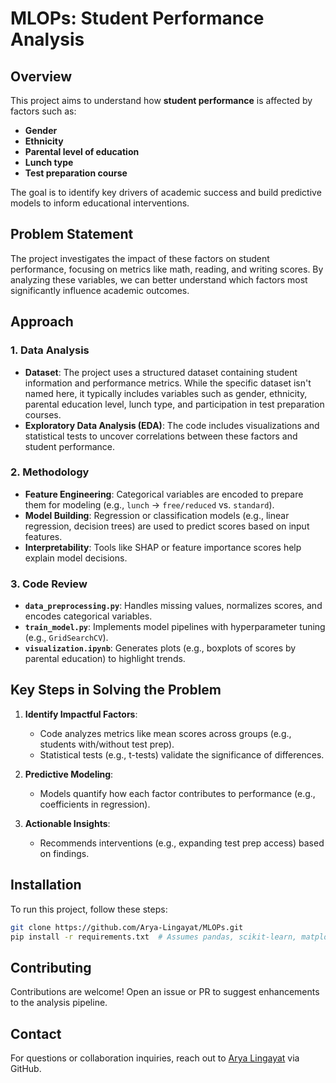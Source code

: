 # MLOPs: Student Performance Analysis

## Overview
This project aims to understand how **student performance** is affected by factors such as:
- **Gender**
- **Ethnicity**
- **Parental level of education**
- **Lunch type**
- **Test preparation course**

The goal is to identify key drivers of academic success and build predictive models to inform educational interventions.

## Problem Statement
The project investigates the impact of these factors on student performance, focusing on metrics like math, reading, and writing scores. By analyzing these variables, we can better understand which factors most significantly influence academic outcomes.

## Approach
### 1. **Data Analysis**
- **Dataset**: The project uses a structured dataset containing student information and performance metrics. While the specific dataset isn't named here, it typically includes variables such as gender, ethnicity, parental education level, lunch type, and participation in test preparation courses.
- **Exploratory Data Analysis (EDA)**: The code includes visualizations and statistical tests to uncover correlations between these factors and student performance.

### 2. **Methodology**
- **Feature Engineering**: Categorical variables are encoded to prepare them for modeling (e.g., `lunch` → `free/reduced` vs. `standard`).
- **Model Building**: Regression or classification models (e.g., linear regression, decision trees) are used to predict scores based on input features.
- **Interpretability**: Tools like SHAP or feature importance scores help explain model decisions.

### 3. **Code Review**
 
- **`data_preprocessing.py`**: Handles missing values, normalizes scores, and encodes categorical variables.
- **`train_model.py`**: Implements model pipelines with hyperparameter tuning (e.g., `GridSearchCV`).
- **`visualization.ipynb`**: Generates plots (e.g., boxplots of scores by parental education) to highlight trends.

## Key Steps in Solving the Problem
1. **Identify Impactful Factors**:  
   - Code analyzes metrics like mean scores across groups (e.g., students with/without test prep).
   - Statistical tests (e.g., t-tests) validate the significance of differences.

2. **Predictive Modeling**:  
   - Models quantify how each factor contributes to performance (e.g., coefficients in regression).

3. **Actionable Insights**:  
   - Recommends interventions (e.g., expanding test prep access) based on findings.

## Installation
To run this project, follow these steps:
```bash
git clone https://github.com/Arya-Lingayat/MLOPs.git
pip install -r requirements.txt  # Assumes pandas, scikit-learn, matplotlib
```
 
 

## Contributing
Contributions are welcome! Open an issue or PR to suggest enhancements to the analysis pipeline.

 

## Contact
For questions or collaboration inquiries, reach out to [Arya Lingayat](https://github.com/Arya-Lingayat) via GitHub.
 
